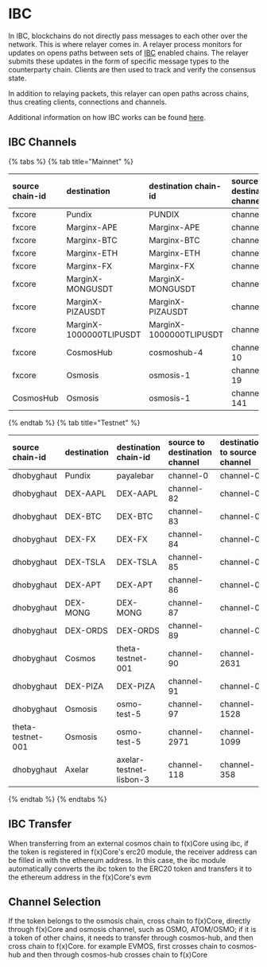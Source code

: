 # IBC

In IBC, blockchains do not directly pass messages to each other over the network. This is where relayer comes in. A
relayer process monitors for updates on opens paths between sets of [IBC](https://ibcprotocol.org/) enabled chains. The
relayer submits these updates in the form of specific message types to the counterparty chain. Clients are then used to
track and verify the consensus state.

In addition to relaying packets, this relayer can open paths across chains, thus creating clients, connections and
channels.

Additional information on how IBC works can be found [here](https://ibc.cosmos.network/).

## IBC Channels

{% tabs %}
{% tab title="Mainnet" %}

| source chain-id | destination             | destination chain-id    | source to destination channel | destination to source channel |
|:----------------|:------------------------|:------------------------|:------------------------------|:------------------------------|
| fxcore          | Pundix                  | PUNDIX                  | channel-0                     | channel-0                     |
| fxcore          | Marginx-APE             | Marginx-APE             | channel-3                     | channel-0                     |
| fxcore          | Marginx-BTC             | Marginx-BTC             | channel-4                     | channel-0                     |
| fxcore          | Marginx-ETH             | Marginx-ETH             | channel-5                     | channel-0                     |
| fxcore          | Marginx-FX              | Marginx-FX              | channel-6                     | channel-0                     |
| fxcore          | MarginX-MONGUSDT        | MarginX-MONGUSDT        | channel-7                     | channel-0                     |
| fxcore          | MarginX-PIZAUSDT        | MarginX-PIZAUSDT        | channel-8                     | channel-0                     |
| fxcore          | MarginX-1000000TLIPUSDT | MarginX-1000000TLIPUSDT | channel-9                     | channel-0                     |
| fxcore          | CosmosHub               | cosmoshub-4             | channel-10                    | channel-585                   |
| fxcore          | Osmosis                 | osmosis-1               | channel-19                    | channel-2716                  |
| CosmosHub       | Osmosis                 | osmosis-1               | channel-141                   | channel-0                     |

{% endtab %}
{% tab title="Testnet" %}

| source chain-id   | destination | destination chain-id    | source to destination channel | destination to source channel |
|:------------------|:------------|:------------------------|:------------------------------|:------------------------------|
| dhobyghaut        | Pundix      | payalebar               | channel-0                     | channel-0                     |
| dhobyghaut        | DEX-AAPL    | DEX-AAPL                | channel-82                    | channel-0                     |
| dhobyghaut        | DEX-BTC     | DEX-BTC                 | channel-83                    | channel-0                     |
| dhobyghaut        | DEX-FX      | DEX-FX                  | channel-84                    | channel-0                     |
| dhobyghaut        | DEX-TSLA    | DEX-TSLA                | channel-85                    | channel-0                     |
| dhobyghaut        | DEX-APT     | DEX-APT                 | channel-86                    | channel-0                     |
| dhobyghaut        | DEX-MONG    | DEX-MONG                | channel-87                    | channel-0                     |
| dhobyghaut        | DEX-ORDS    | DEX-ORDS                | channel-89                    | channel-0                     |
| dhobyghaut        | Cosmos      | theta-testnet-001       | channel-90                    | channel-2631                  |
| dhobyghaut        | DEX-PIZA    | DEX-PIZA                | channel-91                    | channel-0                     |
| dhobyghaut        | Osmosis     | osmo-test-5             | channel-97                    | channel-1528                  |
| theta-testnet-001 | Osmosis     | osmo-test-5             | channel-2971                  | channel-1099                  |
| dhobyghaut        | Axelar      | axelar-testnet-lisbon-3 | channel-118                   | channel-358                   |

{% endtab %}
{% endtabs %}

## IBC Transfer

When transferring from an external cosmos chain to f(x)Core using ibc, if the token is registered in f(x)Core's erc20
module, the receiver address can be filled in with the ethereum address. In this case, the ibc module
automatically converts the ibc token to the ERC20 token and transfers it to the ethereum address in the f(x)Core's evm

## Channel Selection

If the token belongs to the osmosis chain, cross chain to f(x)Core, directly through f(x)Core and osmosis channel, such
as OSMO, ATOM/OSMO;
if it is a token of other chains, it needs to transfer through cosmos-hub, and then cross chain to f(x)Core.
for example EVMOS, first crosses chain to cosmos-hub and then through cosmos-hub crosses chain to f(x)Core
